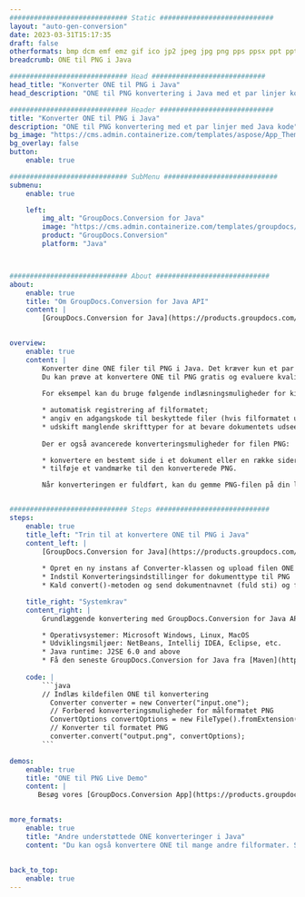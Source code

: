 ```yaml
---
############################# Static ############################
layout: "auto-gen-conversion"
date: 2023-03-31T15:17:35
draft: false
otherformats: bmp dcm emf emz gif ico jp2 jpeg jpg png pps ppsx ppt pptx psb psd svg svgz tga tif tiff webp wmf wmz
breadcrumb: ONE til PNG i Java

############################# Head ############################
head_title: "Konverter ONE til PNG i Java"
head_description: "ONE til PNG konvertering i Java med et par linjer kode. Konverter over 160 filformater ved hjælp af GroupDocs dokumentkonverterings-API for Java"

############################# Header ############################
title: "Konverter ONE til PNG i Java"
description: "ONE til PNG konvertering med et par linjer med Java kode"
bg_image: "https://cms.admin.containerize.com/templates/aspose/App_Themes/V3/images/bg/header1.png"
bg_overlay: false
button:
    enable: true

############################# SubMenu ############################
submenu:
    enable: true

    left:
        img_alt: "GroupDocs.Conversion for Java"
        image: "https://cms.admin.containerize.com/templates/groupdocs/images/product-logos/90x90-noborder/groupdocs-conversion-java.png"
        product: "GroupDocs.Conversion"
        platform: "Java"



############################# About ############################
about:
    enable: true
    title: "Om GroupDocs.Conversion for Java API"
    content: |
        [GroupDocs.Conversion for Java](https://products.groupdocs.com/conversion/java/) er en avanceret filformatkonverterings-API til konvertering mellem populære billed- og dokumentformater såsom Microsoft Office, OpenDocument, PDF, HTML, e-mail, CAD. og meget mere med blot et par linjer kode. Den native API registrerer automatisk formaterne af de originale dokumenter og tilbyder mange muligheder for at tilpasse de konverterede dokumenter. Sammen med funktionen til at udtrække information fra et dokument, understøtter den også caching af konverteringsresultaterne til den lokale disk som standard. Enhver form for cachelagring kan dog understøttes ved at implementere de passende grænseflader - Amazon S3, Dropbox, Google Drive, Windows Azure, Reddis eller andre.
    

overview:
    enable: true
    content: |
        Konverter dine ONE filer til PNG i Java. Det kræver kun et par linjer med Java kode på enhver platform efter eget valg, såsom Windows, Linux, macOS.
        Du kan prøve at konvertere ONE til PNG gratis og evaluere kvaliteten af ​​konverteringsresultaterne. Sammen med simple filkonverteringsscripts kan du prøve mere sofistikerede muligheder for at indlæse ONE-kildefilen og gemme PNG-outputtet. 
        
        For eksempel kan du bruge følgende indlæsningsmuligheder for kilden ONE:

        * automatisk registrering af filformatet;
        * angiv en adgangskode til beskyttede filer (hvis filformatet understøtter det);
        * udskift manglende skrifttyper for at bevare dokumentets udseende.
        
        Der er også avancerede konverteringsmuligheder for filen PNG:

        * konvertere en bestemt side i et dokument eller en række sider;
        * tilføje et vandmærke til den konverterede PNG.

        Når konverteringen er fuldført, kan du gemme PNG-filen på din lokale filsti eller på et tredjepartslager såsom FTP, Amazon S3, Google Drive, Dropbox osv. Bemærk venligst - for at konvertere ONE til PNG, behøver du ikke installere yderligere software, såsom MS Office, Open Office, Adobe Acrobat Reader osv.


############################# Steps ############################
steps:
    enable: true
    title_left: "Trin til at konvertere ONE til PNG i Java"
    content_left: |
        [GroupDocs.Conversion for Java](https://products.groupdocs.com/conversion/java/) giver udviklere mulighed for nemt at konvertere ONE fil til PNG med et par linjer kode.
        
        * Opret en ny instans af Converter-klassen og upload filen ONE med den fulde sti
        * Indstil Konverteringsindstillinger for dokumenttype til PNG
        * Kald convert()-metoden og send dokumentnavnet (fuld sti) og formatet (PNG) som en parameter

    title_right: "Systemkrav"
    content_right: |
        Grundlæggende konvertering med GroupDocs.Conversion for Java API kan udføres med blot et par linjer kode. Vores API'er understøttes på alle større platforme og operativsystemer. Før du udfører koden nedenfor, skal du sørge for, at du har følgende forudsætninger installeret på dit system.

        * Operativsystemer: Microsoft Windows, Linux, MacOS
        * Udviklingsmiljøer: NetBeans, Intellij IDEA, Eclipse, etc.
        * Java runtime: J2SE 6.0 and above
        * Få den seneste GroupDocs.Conversion for Java fra [Maven](https://repository.groupdocs.com/webapp/#/artifacts/browse/tree/General/repo/com/groupdocs/groupdocs-conversion)
         
    code: |
        ```java    
        // Indlæs kildefilen ONE til konvertering
          Converter converter = new Converter("input.one");
          // Forbered konverteringsmuligheder for målformatet PNG
          ConvertOptions convertOptions = new FileType().fromExtension("png").getConvertOptions();
          // Konverter til formatet PNG
          converter.convert("output.png", convertOptions);
        ```

demos:
    enable: true
    title: "ONE til PNG Live Demo"
    content: |
       Besøg vores [GroupDocs.Conversion App](https://products.groupdocs.app/conversion/family) websted, og prøv ONE til PNG konvertering nu. Den gratis demo har følgende fordele
          

more_formats:
    enable: true
    title: "Andre understøttede ONE konverteringer i Java"
    content: "Du kan også konvertere ONE til mange andre filformater. Se venligst listen nedenfor."
       
       
back_to_top:
    enable: true
---
```

